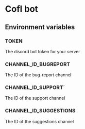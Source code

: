 # Cofl bot

## Environment variables

### TOKEN
The discord bot token for your server

### CHANNEL_ID_BUGREPORT
The ID of the bug-report channel

### CHANNEL_ID_SUPPORT´
The ID of the support channel

### CHANNEL_ID_SUGGESTIONS
The ID of the suggestions channel